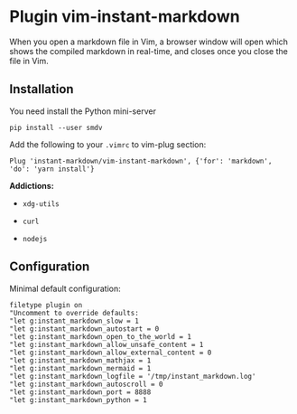 # Plugin vim-instant-markdown

When you open a markdown file in Vim, a browser window will open which shows the compiled markdown in real-time, and closes once you close the file in Vim.

## Installation

You need install the Python mini-server

```
pip install --user smdv
```

Add the following to your `.vimrc` to vim-plug section:

```vim
Plug 'instant-markdown/vim-instant-markdown', {'for': 'markdown', 'do': 'yarn install'}
```

**Addictions:**

- `xdg-utils`

- `curl`

- `nodejs`

## Configuration

Minimal default configuration:

```vim
filetype plugin on
"Uncomment to override defaults:
"let g:instant_markdown_slow = 1
"let g:instant_markdown_autostart = 0
"let g:instant_markdown_open_to_the_world = 1
"let g:instant_markdown_allow_unsafe_content = 1
"let g:instant_markdown_allow_external_content = 0
"let g:instant_markdown_mathjax = 1
"let g:instant_markdown_mermaid = 1
"let g:instant_markdown_logfile = '/tmp/instant_markdown.log'
"let g:instant_markdown_autoscroll = 0
"let g:instant_markdown_port = 8888
"let g:instant_markdown_python = 1
```
